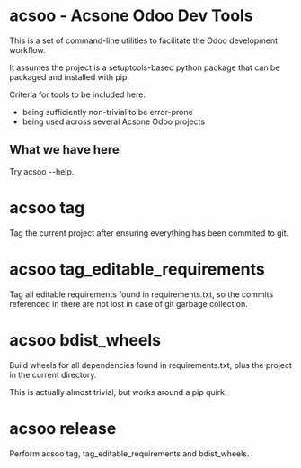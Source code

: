 # acsoo - Acsone Odoo Dev Tools

This is a set of command-line utilities to facilitate
the Odoo development workflow.

It assumes the project is a setuptools-based python package
that can be packaged and installed with pip.

Criteria for tools to be included here:

* being sufficiently non-trivial to be error-prone
* being used across several Acsone Odoo projects

## What we have here

Try acsoo --help.

# acsoo tag

Tag the current project after ensuring everything has 
been commited to git.

# acsoo tag_editable_requirements

Tag all editable requirements found in requirements.txt, so
the commits referenced in there are not lost in case of
git garbage collection.

# acsoo bdist_wheels

Build wheels for all dependencies found in requirements.txt,
plus the project in the current directory.

This is actually almost trivial, but works around a pip quirk.

# acsoo release

Perform acsoo tag, tag_editable_requirements and bdist_wheels.
